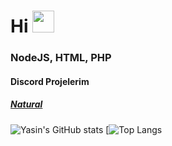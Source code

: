 <h1>Hi <img src="https://media.tenor.com/images/27409f6f9535c3aa8cb650efc319c19a/tenor.gif" height="35px"></h1>

<h3> NodeJS, HTML, PHP</h3>
<h4> Discord Projelerim</h4>
<h5> <a href="https://music-natural.cf">Natural</a></h5>


![Yasin's GitHub stats](https://github-readme-stats.vercel.app/api?username=savior210&show_icons=true&theme=dark)
[![Top Langs](https://github-readme-stats.vercel.app/api/top-langs/?username=savior210&langs_count=8)



